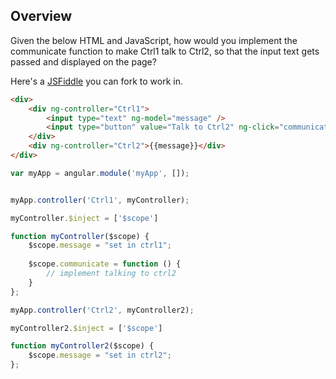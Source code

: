 ## Overview
Given the below HTML and JavaScript, how would you implement the communicate function to make Ctrl1 talk to Ctrl2, so that the input text gets passed and displayed on the page? 

Here's a [JSFiddle](http://jsfiddle.net/abdg8d5e/2/) you can fork to work in.

```HTML
<div>
    <div ng-controller="Ctrl1">
        <input type="text" ng-model="message" />
        <input type="button" value="Talk to Ctrl2" ng-click="communicate()" />
    </div>
    <div ng-controller="Ctrl2">{{message}}</div>
</div>
```

```JavaScript
var myApp = angular.module('myApp', []);


myApp.controller('Ctrl1', myController);

myController.$inject = ['$scope']

function myController($scope) {
    $scope.message = "set in ctrl1";
	
    $scope.communicate = function () {
		// implement talking to ctrl2
    }
};

myApp.controller('Ctrl2', myController2);

myController2.$inject = ['$scope']

function myController2($scope) {
    $scope.message = "set in ctrl2";
};
```
